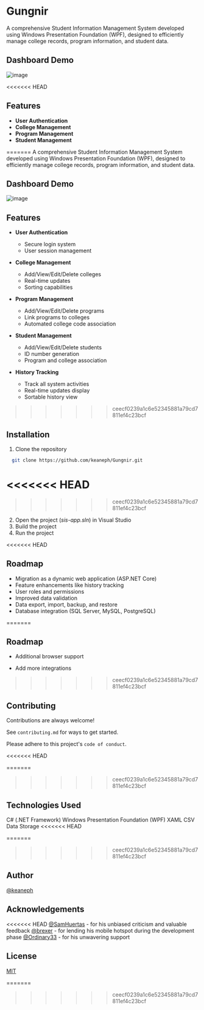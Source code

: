 # Gungnir

A comprehensive Student Information Management System developed using Windows Presentation Foundation (WPF), designed to 
efficiently manage college records, program information, and student data.


## Dashboard Demo

![image](https://github.com/user-attachments/assets/136fb263-1e1a-4737-922c-5fbb10c54b23)

<<<<<<< HEAD

## Features

- **User Authentication**
- **College Management**
- **Program Management**
- **Student Management**

=======
A comprehensive Student Information Management System developed using Windows Presentation Foundation (WPF), designed to efficiently manage college records, program information, and student data.


## Dashboard Demo

![image](https://github.com/user-attachments/assets/136fb263-1e1a-4737-922c-5fbb10c54b23)


## Features

- **User Authentication**
  - Secure login system
  - User session management

- **College Management**
  - Add/View/Edit/Delete colleges
  - Real-time updates
  - Sorting capabilities

- **Program Management**
  - Add/View/Edit/Delete programs
  - Link programs to colleges
  - Automated college code association

- **Student Management**
  - Add/View/Edit/Delete students
  - ID number generation
  - Program and college association

- **History Tracking**
  - Track all system activities
  - Real-time updates display
  - Sortable history view

>>>>>>> ceecf0239a1c6e52345881a79cd7811ef4c23bcf
## Installation

1. Clone the repository

```bash
  git clone https://github.com/keaneph/Gungnir.git
```

<<<<<<< HEAD
=======

>>>>>>> ceecf0239a1c6e52345881a79cd7811ef4c23bcf
2. Open the project (*sis-app.sln*) in Visual Studio
3. Build the project
4. Run the project

<<<<<<< HEAD

## Roadmap

- Migration as a dynamic web application (ASP.NET Core)
- Feature enhancements like history tracking
- User roles and permissions
- Improved data validation
- Data export, import, backup, and restore
- Database integration (SQL Server, MySQL, PostgreSQL)


=======
## Roadmap

- Additional browser support

- Add more integrations
  
>>>>>>> ceecf0239a1c6e52345881a79cd7811ef4c23bcf
## Contributing

Contributions are always welcome!

See `contributing.md` for ways to get started.

Please adhere to this project's `code of conduct`.

<<<<<<< HEAD

=======
>>>>>>> ceecf0239a1c6e52345881a79cd7811ef4c23bcf
## Technologies Used
C# (.NET Framework)
Windows Presentation Foundation (WPF)
XAML
CSV Data Storage
<<<<<<< HEAD

=======
>>>>>>> ceecf0239a1c6e52345881a79cd7811ef4c23bcf

## Author
[@keaneph](https://github.com/keaneph)

## Acknowledgements
<<<<<<< HEAD
[@SamHuertas](https://github.com/SamHuertas) - for his unbiased criticism and valuable feedback
[@brexer](https://github.com/brexer) - for lending his mobile hotspot during the development phase
[@Ordinary33](https://github.com/Ordinary33) - for his unwavering support

## License
[MIT](https://github.com/keaneph/Gungnir/blob/master/LICENSE)

=======

>>>>>>> ceecf0239a1c6e52345881a79cd7811ef4c23bcf
